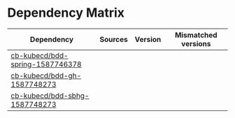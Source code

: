 # Dependency Matrix

Dependency | Sources | Version | Mismatched versions
---------- | ------- | ------- | -------------------
[cb-kubecd/bdd-spring-1587746378](https://github.com/cb-kubecd/bdd-spring-1587746378.git) |  | []() | 
[cb-kubecd/bdd-gh-1587748273](https://github.com/cb-kubecd/bdd-gh-1587748273.git) |  | []() | 
[cb-kubecd/bdd-sbhg-1587748273](https://github.com/cb-kubecd/bdd-sbhg-1587748273.git) |  | []() | 
